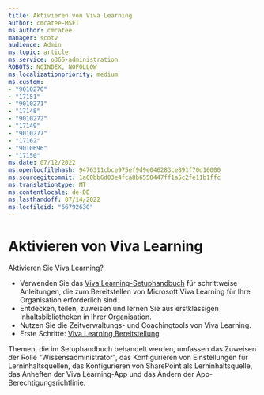 ```yaml
---
title: Aktivieren von Viva Learning
author: cmcatee-MSFT
ms.author: cmcatee
manager: scotv
audience: Admin
ms.topic: article
ms.service: o365-administration
ROBOTS: NOINDEX, NOFOLLOW
ms.localizationpriority: medium
ms.custom:
- "9010270"
- "17151"
- "9010271"
- "17148"
- "9010272"
- "17149"
- "9010277"
- "17162"
- "9010696"
- "17150"
ms.date: 07/12/2022
ms.openlocfilehash: 9476311cbce975ef9d9e046283ce891f70d16000
ms.sourcegitcommit: 1a60bb6d03e4fca8b6550447ff1a5c2fe11b1ffc
ms.translationtype: MT
ms.contentlocale: de-DE
ms.lasthandoff: 07/14/2022
ms.locfileid: "66792630"
---
```

# <a name="enable-viva-learning"></a>Aktivieren von Viva Learning

Aktivieren Sie Viva Learning?

- Verwenden Sie das [Viva Learning-Setuphandbuch](https://go.microsoft.com/fwlink/p/?linkid=2197957) für schrittweise Anleitungen, die zum Bereitstellen von Microsoft Viva Learning für Ihre Organisation erforderlich sind.
- Entdecken, teilen, zuweisen und lernen Sie aus erstklassigen Inhaltsbibliotheken in Ihrer Organisation.
- Nutzen Sie die Zeitverwaltungs- und Coachingtools von Viva Learning.
- Erste Schritte: [Viva Learning Bereitstellung](https://go.microsoft.com/fwlink/p/?linkid=2197957)

Themen, die im Setuphandbuch behandelt werden, umfassen das Zuweisen der Rolle "Wissensadministrator", das Konfigurieren von Einstellungen für Lerninhaltsquellen, das Konfigurieren von SharePoint als Lerninhaltsquelle, das Anheften der Viva Learning-App und das Ändern der App-Berechtigungsrichtlinie.
